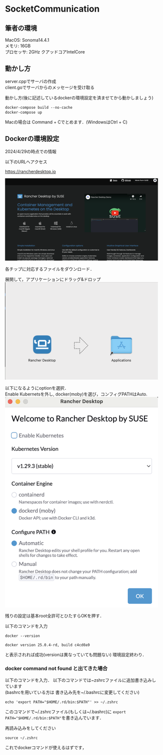 # SocketCommunication


## 筆者の環境
MacOS: Sonoma14.4.1  
メモリ: 16GB  
プロセッサ: 2GHz クアッドコアIntelCore


## 動かし方
server.cppでサーバの作成  
client.goでサーバからのメッセージを受け取る

動かし方(後に記述しているdockerの環境設定を済ませてから動かしましょう)
```
docker-compose build --no-cache 
docker-compose up
```
Macの場合は Command + Cでとめます．(WindowsはCtrl + C)

## Dockerの環境設定

2024/4/29の時点での情報  

以下のURLへアクセス

https://rancherdesktop.io 

![Image](./figs/website.png)

各チップに対応するファイルをダウンロード．


展開して，アプリケーションにドラッグ&ドロップ
![Image](./figs/drag_drop.png)

以下になるようにoptionを選択．  
Enable Kubernetsを外し, 
docker(moby)を選び，コンフィグPATHはAuto.
![Image](./figs/option.png)

残りの設定は基本root全許可とひたすらOKを押す．

以下のコマンドを入力
```
docker --version
```

```
docker version 25.0.4-rd, build c4cd0a9
```
と表示されれば成功(versionは異なっていても問題ない)   環境設定終わり．


### docker command not found と出てきた場合

以下のコマンドを入力．
以下のコマンドでは~zshrcファイルに追加書き込みしています  
(bashrcを用いている方は 書き込み先を~/.bashrcに変更してください)
```
echo 'export PATH="$HOME/.rd/bin:$PATH"' >> ~/.zshrc
```
このコマンドで~/.zshrcファイル(もしくは~/.bashrc)に
`export PATH="$HOME/.rd/bin:$PATH"`を書き込んでいます．


再読み込みをしてください
```
source ~/.zshrc
```
これでdockerコマンドが使えるはずです，

